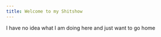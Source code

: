 ```yaml
---
title: Welcome to my Shitshow
---
```


I have no idea what I am doing here and just want to go home
